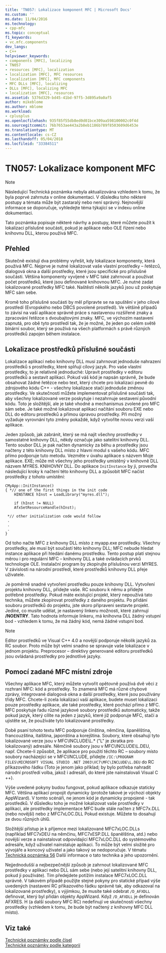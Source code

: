 ```yaml
---
title: 'TN057: Lokalizace komponent MFC | Microsoft Docs'
ms.custom: ''
ms.date: 11/04/2016
ms.technology:
- cpp-mfc
ms.topic: conceptual
f1_keywords:
- vc.mfc.components
dev_langs:
- C++
helpviewer_keywords:
- components [MFC], localizing
- TN057
- resources [MFC], localization
- localization [MFC], MFC resources
- localization [MFC], MFC components
- MFC DLLs [MFC], localizing
- DLLs [MFC], localizing MFC
- localization [MFC], resources
ms.assetid: 5376d329-bd45-41bd-97f5-3d895a9a0af5
author: mikeblome
ms.author: mblome
ms.workload:
- cplusplus
ms.openlocfilehash: 935f85f55db8ed0d01bce309aa598100002c0f4d
ms.sourcegitcommit: 76b7653ae443a2b8eb1186b789f8503609d6453e
ms.translationtype: MT
ms.contentlocale: cs-CZ
ms.lasthandoff: 05/04/2018
ms.locfileid: "33384511"
---
```

# <a name="tn057-localization-of-mfc-components"></a>TN057: Lokalizace komponent MFC
> [!NOTE]
>  Následující Technická poznámka nebyla aktualizována vzhledem k tomu, že byla poprvé zahrnuta v online dokumentaci. V důsledku toho některé postupy a témata může být zastaralý nebo není správný. Nejnovější informace se doporučuje, vyhledejte téma týkající se v indexu online dokumentaci.  
  
 Tato poznámka popisuje některé návrhy a postupy, které můžete použít k lokalizaci příslušné součásti, pokud je aplikace nebo OLE řízení nebo knihovnu DLL, kterou používá MFC.  
  
## <a name="overview"></a>Přehled  
 Skutečně existují dva problémy vyřešit, kdy lokalizace komponenty, která používá MFC. Nejprve je nutné lokalizovat vaše vlastní prostředky – řetězců, dialogová okna a další prostředky, které jsou specifické pro příslušné součásti. Většina komponenty vyvíjené v MFC také zahrnovat a používat počet prostředků, které jsou definované knihovnou MFC. Je nutné zadat lokalizované prostředky MFC také. Naštěstí několik jazyků jsou už poskytuje MFC sám sebe.  
  
 Kromě toho příslušné součásti by měl připravte se na spuštění v jeho cílové prostředí (Evropského nebo DBCS povolené prostředí). Ve většině případů to závisí na vaší aplikace správně práce s nastavenou rozšířené znaky a zpracování řetězce s dvoubajtovými znaky. MFC, ve výchozím nastavení zapnutá, pro obě tyto prostředí tak, že je možné, že jeden po celém světě binární soubor, který se používá na všech platformách s právě různých prostředků zapojen během instalace.  
  
## <a name="localizing-your-components-resources"></a>Lokalizace prostředků příslušné součásti  
 Lokalizace aplikací nebo knihovny DLL musí zahrnovat jednoduše nahrazení prostředků s prostředky, které splňují cílový jazyk. Pro vaše vlastní prostředky, to je relativně jednoduché: Upravit prostředky v editoru prostředků a sestavit aplikaci. Pokud váš kód je napsán správně, že bude obsahovat žádné řetězce nebo text, který chcete pro lokalizaci pevně do zdrojového kódu C++ - všechny lokalizace stačí jednoduše změnou prostředky. Ve skutečnosti můžete implementovat příslušné součásti tak, aby všechny lokalizované verze poskytuje i nezahrnuje sestavení původní kódu. Toto je složitější, ale je také vhodné a mechanismus zvolené pro MFC sám sebe. Je také možné lokalizovat aplikaci načítání souboru EXE nebo DLL do editoru prostředků a přímou úpravou prostředky. Při možný vyžaduje vyrovnání tyto změny pokaždé, když vytvoříte novou verzi vaší aplikace.  
  
 Jeden způsob, jak zabránit, který se má najít všechny prostředky v samostatné knihovny DLL, někdy označuje jako satelitní knihovny DLL. Tento soubor DLL je pak načten dynamicky za běhu a prostředky jsou načteny z této knihovny DLL místo z hlavní modul s vašeho kódu. MFC přímo podporuje tuto metodu. Vezměte v úvahu aplikace s názvem Moje aplikace. EXE; může mít všechny jeho prostředky umístěný v knihovně DLL názvem MYRES. KNIHOVNY DLL. Do aplikace `InitInstance` by ji, proveďte následující kroky k načtení této knihovny DLL a způsobit MFC načíst prostředky z tohoto umístění:  
  
```  
CMyApp::InitInstance()  
{ *// one of the first things in the init code  
    HINSTANCE hInst = LoadLibrary("myres.dll");

    if (hInst != NULL)  
    AfxSetResourceHandle(hInst);

 *// other initialization code would follow  
 .  
 .  
 .  
}  
```  
  
 Od toho načte MFC z knihovny DLL místo z myapp.exe prostředky. Všechny prostředky, ale musí být součástí této knihovny DLL; MFC nebude hledat instance aplikace při hledání danému prostředku. Tento postup platí stejnou měrou i pro regulární MFC – knihovny DLL a také ovládacích prvků technologie OLE. Instalační program by zkopírujte příslušnou verzi MYRES. V závislosti na národní prostředí, které prostředků knihovny DLL přeje uživatele.  
  
 Je poměrně snadné vytvoření prostředku pouze knihovny DLL. Vytvoření projektu knihovny DLL, přidejte vaše. RC souboru k němu a přidejte potřebné prostředky. Pokud máte existující projekt, který nepoužívá tato technika, můžete zkopírovat prostředky z daného projektu. Po přidání souboru prostředků do projektu, jste skoro připraveni sestavte projekt. Jediné, co musíte udělat, je nastavený linkeru možnosti, které zahrnují **/NOENTRY**. Tato hodnota informuje linkeru, má knihovna DLL žádný vstupní bod - vzhledem k tomu, že má žádný kód, nemá žádné vstupní bod.  
  
> [!NOTE]
>  Editor prostředků ve Visual C++ 4.0 a novější podporuje několik jazyků za. RC soubor. Proto může být velmi snadno se spravuje vaše lokalizace v jednom projektu. Preprocesor – direktivy generované editoru prostředků jsou ovládaná prostředky pro jednotlivé jazyky.  
  
## <a name="using-the-provided-mfc-localized-resources"></a>Pomocí zadané MFC místní zdroje  
 Všechny aplikace MFC, který můžete vytvořit opětovně používá dvě věci z rozhraní MFC: kód a prostředky. To znamená MFC má různé chybové zprávy, integrované dialogová okna a další prostředky, které jsou používány třídy MFC. Chcete-li zcela lokalizaci vaší aplikace, budete muset lokalizaci pouze prostředky aplikace, ale také prostředky, které pochází přímo z MFC. MFC poskytuje řadu různé jazykové soubory prostředků automaticky, takže pokud jazyk, který cílíte na jeden z jazyků, které již podporuje MFC, stačí a ujistěte se, že používáte tyto lokalizované prostředky.  
  
 Době psaní tohoto textu MFC podporuje čínština, němčina, španělština, francouzština, italština, japonština a korejština. Soubory, které obsahují tyto lokalizované verze jsou v MFC\INCLUDE\L.* ("L" je zkratka pro lokalizovaný) adresáře. Němčině soubory jsou v MFC\INCLUDE\L.DEU, např. Chcete-li způsobit, že aplikace pro použití těchto RC – soubory místo soubory nacházející se v MFC\INCLUDE, přidejte `/IC:\PROGRAM FILES\MICROSOFT VISUAL STUDIO .NET 2003\VC7\MFC\INCLUDE\L.DEU` do RC příkazového řádku (Toto je jenom jako příklad; by bylo potřeba nahradit národní prostředí volba, jakož i adresáři, do které jste nainstalovali Visual C ++).  
  
 Výše uvedené pokyny budou fungovat, pokud aplikace odkazuje staticky MFC. Většina aplikací propojit dynamicky (protože takové je výchozí objekty AppWizard). V tomto scénáři, ne jenom kód je dynamicky propojené - tak prostředků. V důsledku toho je možné lokalizovat vaše prostředky v aplikaci, ale prostředky implementace MFC bude stále načten z MFC7x.DLL (nebo novější) nebo z MFC7xLOC.DLL Pokud existuje. Můžete to dosahují ze dvou různých úhlů.  
  
 Složitější přístup je k příjemce mezi lokalizované MFC7xLOC.DLLs (například MFC7xDEU na němčinu, MFC7xESP.DLL španělština, atd.) nebo novější verze a nainstalovat odpovídající MFC7xLOC.DLL do systémového adresáře, když uživatel nainstaluje aplikaci. To může být velmi složité pro vývojáře a koncový uživatel a jako takový se nedoporučuje. V tématu [Technická poznámka 56](../mfc/tn056-installation-of-localized-mfc-components.md) Další informace o tato technika a jeho upozornění.  
  
 Nejjednodušší a nejbezpečnější způsob je zahrnout lokalizované MFC prostředky v aplikaci nebo DLL sám sebe (nebo její satelitní knihovny DLL, pokud ji používáte). Tím předejdete potížím instalace MFC7xLOC.DLL správně. V takovém případě použijte stejné pokyny pro statické případ výše uvedených (nastavení RC příkazového řádku správně tak, aby odkazoval na lokalizované prostředky), s výjimkou, že musíte také odebrat `/D_AFXDLL` definovat, který byl přidán objekty AppWizard. Když `/D_AFXDLL` je definován AFXRES. H (a další soubory MFC RC) nedefinují ve skutečnosti všechny prostředky (vzhledem k tomu, že bude být načtený z knihovny MFC DLL místo).  
  
## <a name="see-also"></a>Viz také  
 [Technické poznámky podle čísel](../mfc/technical-notes-by-number.md)   
 [Technické poznámky podle kategorií](../mfc/technical-notes-by-category.md)

